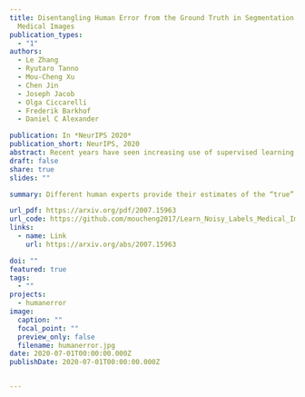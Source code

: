 ```yaml
---
title: Disentangling Human Error from the Ground Truth in Segmentation of
  Medical Images
publication_types:
  - "1"
authors:
  - Le Zhang
  - Ryutaro Tanno
  - Mou-Cheng Xu
  - Chen Jin
  - Joseph Jacob
  - Olga Ciccarelli
  - Frederik Barkhof
  - Daniel C Alexander

publication: In *NeurIPS 2020*
publication_short: NeurIPS, 2020
abstract: Recent years have seen increasing use of supervised learning methods for segmentation tasks. However, the predictive performance of these algorithms depends on the quality of labels. This problem is particularly pertinent in the medical image domain, where both the annotation cost and inter-observer variability are high. In a typical label acquisition process, different human experts provide their estimates of the “true” segmentation labels under the influence of their own biases and competence levels. Treating these noisy labels blindly as the ground truth limits the performance that automatic segmentation algorithms can achieve. In this work, we present a method for jointly learning, from purely noisy observations alone, the reliability of individual annotators and the true segmentation label distributions, using two coupled CNNs. The separation of the two is achieved by encouraging the estimated annotators to be maximally unreliable while achieving high fidelity with the noisy training data. We first define a toy segmentation dataset based on MNIST and study the properties of the proposed algorithm. We then demonstrate the utility of the method on three public medical imaging segmentation datasets with simulated (when necessary) and real diverse annotations: 1) MSLSC (multiple-sclerosis lesions); 2) BraTS (brain tumours); 3) LIDC-IDRI (lung abnormalities). In all cases, our method outperforms competing methods and relevant baselines particularly in cases where the number of annotations is small and the amount of disagreement is large. The experiments also show strong ability to capture the complex spatial characteristics of annotators’ mistakes. 
draft: false
share: true
slides: ""

summary: Different human experts provide their estimates of the “true” segmentation labels under the influence of their own biases and competence levels. Treating these noisy labels blindly as the ground truth limits the performance that automatic segmentation algorithms can achieve. In this work, we present a method for jointly learning, from purely noisy observations alone, the reliability of individual annotators and the true segmentation label distributions, using two coupled CNNs.

url_pdf: https://arxiv.org/pdf/2007.15963
url_code: https://github.com/moucheng2017/Learn_Noisy_Labels_Medical_Images
links:
  - name: Link
    url: https://arxiv.org/abs/2007.15963

doi: ""
featured: true
tags:
  - ""
projects:
  - humanerror
image:
  caption: ""
  focal_point: ""
  preview_only: false
  filename: humanerror.jpg
date: 2020-07-01T00:00:00.000Z
publishDate: 2020-07-01T00:00:00.000Z


---
```


<!-- {{% callout note %}}
Click the *Cite* button above to demo the feature to enable visitors to import publication metadata into their reference management software.
{{% /callout %}}

{{% callout note %}}
Create your slides in Markdown - click the *Slides* button to check out the example.
{{% /callout %}} -->

<!-- Supplementary notes can be added here, including [code, math, and images](https://wowchemy.com/docs/writing-markdown-latex/). -->
